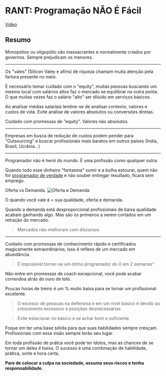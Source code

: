 # RANT: Programação NÃO É Fácil

[Video](https://www.youtube.com/watch?v=V7oUDL7E1g4)

## Resumo

Monopólios ou oligopólio são massacrantes e normalmente criados por governos. Sempre prejudicam os menores.

---

Os "vales" (Silicon Valey e afins) de riqueza chamam muita atenção pela fartura presente no meio.

É necessário tomar cuidado com o "equity", muitas pessoas buscando um mesmo local com salários altos faz o mercado se equilibrar na outra ponta. O que muitas vezes faz o salário "alto" ser diluido em serviços básicos.

Ao analisar médias salariais lembre-se de analisar contexto, valores e custos de vida. Evite análise de valores absolutos ou conversões diretas.

Cuidado com promessas de "equity". Valores não absolutos.

---

Empresas em busca de redução de custos podem pender para "Outsourcing" e buscar profissionais mais baratos em outros países (India, Brasil, Ucrânia...)

---

Programador não é herói do mundo. É uma profissão como qualquer outra.

Quando todo esse dinheiro "fantasma" sumir e a bolha estourar, quem não for [programador de verdade](https://www.eximiaco.tech/pt/2019/05/31/somos-amadores-remunerados/) e não souber entregar resultado, ficará sem emprego.

Oferta vs Demanda.
![Oferta e Demanda](https://s.dicionariofinanceiro.com/imagens/leidaofertaedemanda-0-cke.jpg)

O quando você vale é = sua qualidade, oferta e demanda.

Quando a demanda está desproporcional profissionais de baixa qualidade acabam ganhando algo. Mas são os primeiros a serem cortados em um retração do mercado.

> Mercados não melhoram com discursos

---

Cuidado com promessas de conhecimento rápido e certificados magicamente extraordinários, isso é reflexo de um mercado em abundância.

> É impossivel tornar-se um ótimo programador do 0 em 2 semanas"

Não entre em promessas de coach excepcional, você pode acabar correndoa atrás do ouro de tolo.

Poucas horas de treino é um % muito baixa para se tornar um profissional excelente.

> O excesso de pessoas na defensiva e em um nível básico é devido ao crescimento excessivo e posições desnecessárias

> Evite estacionar no básico e se achar bom o suficiente

Foque em ter uma base sólida para que suas habilidades sempre cresçam. Profissionais com essa visão sempre terão seu lugar.

Em toda profissão de prátca você pode ter ídolos, mas as chances de se tornar um deles é baixa. O sucesso é uma combinação de habilidade, prática, sorte e hora certa.

**Pare de colocar a culpa na sociedade, assuma seus riscos e tenha responsabilidade.**
